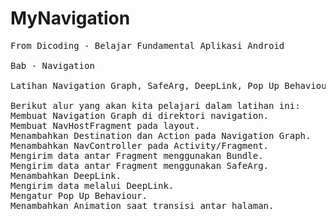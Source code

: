 # MyNavigation

<pre>
From Dicoding - Belajar Fundamental Aplikasi Android 

Bab - Navigation

Latihan Navigation Graph, SafeArg, DeepLink, Pop Up Behaviour, dan Animation

Berikut alur yang akan kita pelajari dalam latihan ini: 
Membuat Navigation Graph di direktori navigation.
Membuat NavHostFragment pada layout.
Menambahkan Destination dan Action pada Navigation Graph.
Menambahkan NavController pada Activity/Fragment.
Mengirim data antar Fragment menggunakan Bundle.
Mengirim data antar Fragment menggunakan SafeArg.
Menambahkan DeepLink.
Mengirim data melalui DeepLink.
Mengatur Pop Up Behaviour.
Menambahkan Animation saat transisi antar halaman.

</pre>
